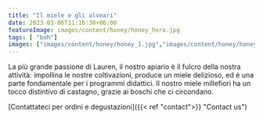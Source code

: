 ```yaml
---
title: "Il miele e gli alveari"
date: 2023-03-06T11:16:38+06:00
featureImage: images/content/honey/honey_hero.jpg
tags: [ "boh"]
images: ["images/content/honey/honey_1.jpg","images/content/honey/honey_2.jpg","images/content/honey/honey_3.jpg"]
---
```

  La più grande passione di Lauren, il nostro apiario è il fulcro della nostra attività: impollina le nostre coltivazioni, produce un miele delizioso, ed è una parte fondamentale per i programmi didattici. Il nostro miele millefiori ha un tocco distintivo di castagno, grazie ai boschi che ci circondano.

[Contattateci per ordini e degustazioni]({{< ref "contact">}} "Contact us")